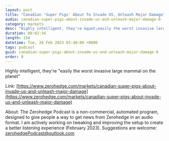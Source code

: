 ```yaml
---
layout: post
title: "Canadian 'Super Pigs' About To Invade US, Unleash Major Damage"
audio: canadian-super-pigs-about-invade-us-and-unleash-major-damage-0
category: markets
desc: "Highly intelligent, they're &quot;easily the worst invasive large mammal on the planet&quot; "
duration: 00:02:34
length: 154
datetime: Tue, 28 Feb 2023 03:40:00 +0000
tags: podcast
guid: canadian-super-pigs-about-invade-us-and-unleash-major-damage-0
order: 0
---
```

Highly intelligent, they're &quot;easily the worst invasive large mammal on the planet&quot; 

Link: [https://www.zerohedge.com/markets/canadian-super-pigs-about-invade-us-and-unleash-major-damage](https://www.zerohedge.com/markets/canadian-super-pigs-about-invade-us-and-unleash-major-damage)

About: The Zerohedge Podcast is a non-commercial, automated program, designed to give people a way to get news from Zerohedge in an audio format.  I am actively working on tweaking and improving the setup to create a better listening experience (February 2023).  Suggestions are welcome: [zerohedgePodcast@outlook.com](mailto:zerohedgePodcast@outlook.com)